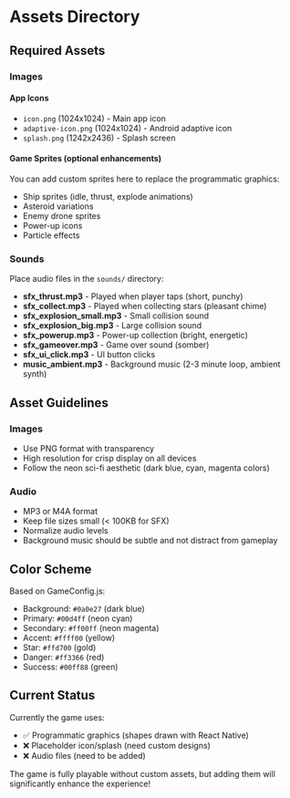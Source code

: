 # Assets Directory

## Required Assets

### Images

#### App Icons
- `icon.png` (1024x1024) - Main app icon
- `adaptive-icon.png` (1024x1024) - Android adaptive icon
- `splash.png` (1242x2436) - Splash screen

#### Game Sprites (optional enhancements)
You can add custom sprites here to replace the programmatic graphics:
- Ship sprites (idle, thrust, explode animations)
- Asteroid variations
- Enemy drone sprites
- Power-up icons
- Particle effects

### Sounds

Place audio files in the `sounds/` directory:

- **sfx_thrust.mp3** - Played when player taps (short, punchy)
- **sfx_collect.mp3** - Played when collecting stars (pleasant chime)
- **sfx_explosion_small.mp3** - Small collision sound
- **sfx_explosion_big.mp3** - Large collision sound
- **sfx_powerup.mp3** - Power-up collection (bright, energetic)
- **sfx_gameover.mp3** - Game over sound (somber)
- **sfx_ui_click.mp3** - UI button clicks
- **music_ambient.mp3** - Background music (2-3 minute loop, ambient synth)

## Asset Guidelines

### Images
- Use PNG format with transparency
- High resolution for crisp display on all devices
- Follow the neon sci-fi aesthetic (dark blue, cyan, magenta colors)

### Audio
- MP3 or M4A format
- Keep file sizes small (< 100KB for SFX)
- Normalize audio levels
- Background music should be subtle and not distract from gameplay

## Color Scheme

Based on GameConfig.js:
- Background: `#0a0e27` (dark blue)
- Primary: `#00d4ff` (neon cyan)
- Secondary: `#ff00ff` (neon magenta)
- Accent: `#ffff00` (yellow)
- Star: `#ffd700` (gold)
- Danger: `#ff3366` (red)
- Success: `#00ff88` (green)

## Current Status

Currently the game uses:
- ✅ Programmatic graphics (shapes drawn with React Native)
- ❌ Placeholder icon/splash (need custom designs)
- ❌ Audio files (need to be added)

The game is fully playable without custom assets, but adding them will significantly enhance the experience!

